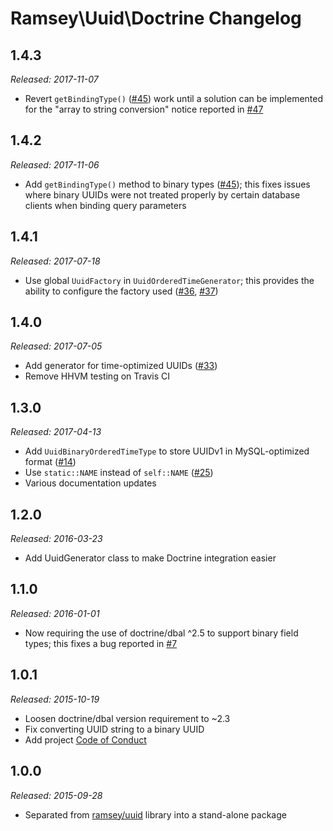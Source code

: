 # Ramsey\Uuid\Doctrine Changelog

## 1.4.3

_Released: 2017-11-07_

* Revert `getBindingType()` ([#45](https://github.com/ramsey/uuid-doctrine/pull/45)) work until a solution can be implemented for the "array to string conversion" notice reported in [#47](https://github.com/ramsey/uuid-doctrine/issues/47)

## 1.4.2

_Released: 2017-11-06_

* Add `getBindingType()` method to binary types ([#45](https://github.com/ramsey/uuid-doctrine/pull/45)); this fixes issues where binary UUIDs were not treated properly by certain database clients when binding query parameters

## 1.4.1

_Released: 2017-07-18_

* Use global `UuidFactory` in `UuidOrderedTimeGenerator`; this provides the ability to configure the factory used ([#36](https://github.com/ramsey/uuid-doctrine/issues/36), [#37](https://github.com/ramsey/uuid-doctrine/pull/37))

## 1.4.0

_Released: 2017-07-05_

* Add generator for time-optimized UUIDs ([#33](https://github.com/ramsey/uuid-doctrine/pull/33))
* Remove HHVM testing on Travis CI

## 1.3.0

_Released: 2017-04-13_

* Add `UuidBinaryOrderedTimeType` to store UUIDv1 in MySQL-optimized format ([#14](https://github.com/ramsey/uuid-doctrine/issues/14))
* Use `static::NAME` instead of `self::NAME` ([#25](https://github.com/ramsey/uuid-doctrine/issues/25))
* Various documentation updates

## 1.2.0

_Released: 2016-03-23_

* Add UuidGenerator class to make Doctrine integration easier

## 1.1.0

_Released: 2016-01-01_

* Now requiring the use of doctrine/dbal ^2.5 to support binary field types; this fixes a bug reported in [#7](https://github.com/ramsey/uuid-doctrine/issues/7)

## 1.0.1

_Released: 2015-10-19_

* Loosen doctrine/dbal version requirement to ~2.3
* Fix converting UUID string to a binary UUID
* Add project [Code of Conduct](https://github.com/ramsey/uuid-doctrine/blob/master/CONDUCT.md)

## 1.0.0

_Released: 2015-09-28_

* Separated from [ramsey/uuid](https://github.com/ramsey/uuid) library into a stand-alone package
